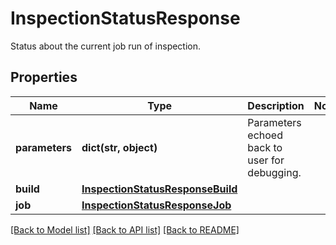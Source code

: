 # InspectionStatusResponse

Status about the current job run of inspection.
## Properties
Name | Type | Description | Notes
------------ | ------------- | ------------- | -------------
**parameters** | **dict(str, object)** | Parameters echoed back to user for debugging. | 
**build** | [**InspectionStatusResponseBuild**](InspectionStatusResponseBuild.md) |  | 
**job** | [**InspectionStatusResponseJob**](InspectionStatusResponseJob.md) |  | 

[[Back to Model list]](../README.md#documentation-for-models) [[Back to API list]](../README.md#documentation-for-api-endpoints) [[Back to README]](../README.md)


